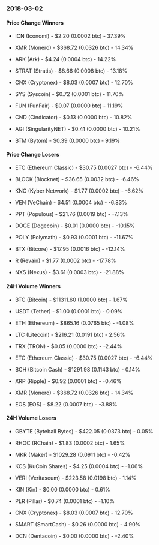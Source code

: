 ### 2018-03-02

#### Price Change Winners
* ICN (Iconomi) - $2.20 (0.0002 btc) - 37.39%

* XMR (Monero) - $368.72 (0.0326 btc) - 14.34%

* ARK (Ark) - $4.24 (0.0004 btc) - 14.22%

* STRAT (Stratis) - $8.66 (0.0008 btc) - 13.18%

* CNX (Cryptonex) - $8.03 (0.0007 btc) - 12.70%

* SYS (Syscoin) - $0.72 (0.0001 btc) - 11.70%

* FUN (FunFair) - $0.07 (0.0000 btc) - 11.19%

* CND (Cindicator) - $0.13 (0.0000 btc) - 10.82%

* AGI (SingularityNET) - $0.41 (0.0000 btc) - 10.21%

* BTM (Bytom) - $0.39 (0.0000 btc) - 9.19%


#### Price Change Losers
* ETC (Ethereum Classic) - $30.75 (0.0027 btc) - -6.44%

* BLOCK (Blocknet) - $36.65 (0.0032 btc) - -6.46%

* KNC (Kyber Network) - $1.77 (0.0002 btc) - -6.62%

* VEN (VeChain) - $4.51 (0.0004 btc) - -6.83%

* PPT (Populous) - $21.76 (0.0019 btc) - -7.13%

* DOGE (Dogecoin) - $0.01 (0.0000 btc) - -10.15%

* POLY (Polymath) - $0.93 (0.0001 btc) - -11.67%

* BTX (Bitcore) - $17.95 (0.0016 btc) - -12.14%

* R (Revain) - $1.77 (0.0002 btc) - -17.78%

* NXS (Nexus) - $3.61 (0.0003 btc) - -21.88%


#### 24H Volume Winners
* BTC (Bitcoin) - $11311.60 (1.0000 btc) - 1.67%

* USDT (Tether) - $1.00 (0.0001 btc) - 0.09%

* ETH (Ethereum) - $865.16 (0.0765 btc) - -1.08%

* LTC (Litecoin) - $216.21 (0.0191 btc) - 2.56%

* TRX (TRON) - $0.05 (0.0000 btc) - -2.44%

* ETC (Ethereum Classic) - $30.75 (0.0027 btc) - -6.44%

* BCH (Bitcoin Cash) - $1291.98 (0.1143 btc) - 0.14%

* XRP (Ripple) - $0.92 (0.0001 btc) - -0.46%

* XMR (Monero) - $368.72 (0.0326 btc) - 14.34%

* EOS (EOS) - $8.22 (0.0007 btc) - -3.88%


#### 24H Volume Losers
* GBYTE (Byteball Bytes) - $422.05 (0.0373 btc) - 0.05%

* RHOC (RChain) - $1.83 (0.0002 btc) - 1.65%

* MKR (Maker) - $1029.28 (0.0911 btc) - -0.42%

* KCS (KuCoin Shares) - $4.25 (0.0004 btc) - -1.06%

* VERI (Veritaseum) - $223.58 (0.0198 btc) - 1.14%

* KIN (Kin) - $0.00 (0.0000 btc) - 0.61%

* PLR (Pillar) - $0.74 (0.0001 btc) - -1.10%

* CNX (Cryptonex) - $8.03 (0.0007 btc) - 12.70%

* SMART (SmartCash) - $0.26 (0.0000 btc) - 4.90%

* DCN (Dentacoin) - $0.00 (0.0000 btc) - -2.40%

